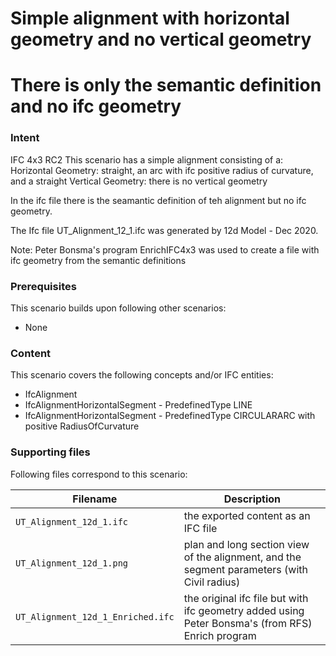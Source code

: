 
# Simple alignment with horizontal geometry and no vertical geometry
# There is only the semantic definition and no ifc geometry 

### Intent

IFC 4x3 RC2
This scenario has a simple alignment consisting of a:
 Horizontal Geometry: straight, an arc with ifc positive radius of curvature, and a straight
 Vertical Geometry:   there is no vertical geometry

In the ifc file there is the seamantic definition of teh alignment but no ifc geometry.

The Ifc file UT_Alignment_12_1.ifc was generated by 12d Model - Dec 2020. 

Note: 
Peter Bonsma's program EnrichIFC4x3 was used to create a file with ifc geometry from the semantic definitions  

### Prerequisites

This scenario builds upon following other scenarios:

- None

### Content

This scenario covers the following concepts and/or IFC entities:

- IfcAlignment
- IfcAlignmentHorizontalSegment - PredefinedType LINE
- IfcAlignmentHorizontalSegment - PredefinedType CIRCULARARC with positive RadiusOfCurvature

### Supporting files

Following files correspond to this scenario:

| Filename                           | Description                                                                                      |
|------------------------------------|--------------------------------------------------------------------------------------------------|
| `UT_Alignment_12d_1.ifc`           | the exported content as an IFC file                                                              |
| `UT_Alignment_12d_1.png`           | plan and long section view of the alignment, and the segment parameters (with Civil radius)      |
| `UT_Alignment_12d_1_Enriched.ifc`  | the original ifc file but with ifc geometry added using Peter Bonsma's (from RFS) Enrich program |

